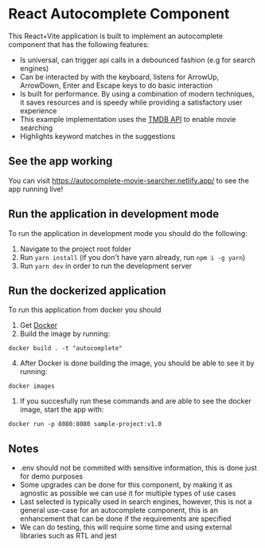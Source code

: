 # React Autocomplete Component

This React+Vite application is built to implement an autocomplete component that has the following features:

- Is universal, can trigger api calls in a debounced fashion (e.g for search engines)
- Can be interacted by with the keyboard, listens for ArrowUp, ArrowDown, Enter and Escape keys to do basic interaction
- Is built for performance. By using a combination of modern techniques, it saves resources and is speedy while providing a satisfactory user experience
- This example implementation uses the [TMDB API](https://www.themoviedb.org/) to enable movie searching
- Highlights keyword matches in the suggestions

## See the app working

You can visit https://autocomplete-movie-searcher.netlify.app/ to see the app running live!

## Run the application in development mode

To run the application in development mode you should do the following:

1. Navigate to the project root folder
2. Run `yarn install` (if you don't have yarn already, run `npm i -g yarn`)
3. Run `yarn dev` in order to run the development server

## Run the dockerized application

To run this application from docker you should

1. Get [Docker](https://docs.docker.com/get-docker/)
2. Build the image by running:

```
docker build . -t "autocomplete"
```

4. After Docker is done building the image, you should be able to see it by running:

```
docker images
```

1. If you succesfully run these commands and are able to see the docker image, start the app with:

```
docker run -p 8080:8080 sample-project:v1.0
```

## Notes

- .env should not be commited with sensitive information, this is done just for demo purposes
- Some upgrades can be done for this component, by making it as agnostic as possible we can use it for multiple types of use cases
- Last selected is typically used in search engines, however, this is not a general use-case for an autocomplete component, this is an enhancement that can be done if the requirements are specified
- We can do testing, this will require some time and using external libraries such as RTL and jest
